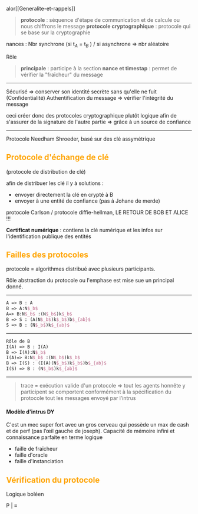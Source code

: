 alor[[Generalite-et-rappels]]

>**protocole** : séquence d'étape de communication et de calcule ou nous chiffrons le message 
>**protocole cryptographique** : protocole qui se base sur la cryptographie 

nances : Nbr synchrone (si t$_ A$ = t$_B$ ) / si asynchrone => nbr aléatoire 

Rôle 

> **principale** : participe à la section
> **nance et timestap** : permet de vérifier la "fraîcheur" du message

---

Sécurisé => conserver son identité secrète  sans qu'elle ne fuit (Confidentialité)
Authentification du message => vérifier l'intégrité du message 

ceci créer donc des protocoles cryptographique plutôt logique afin de s'assurer de la signature de l'autre partie $\Rightarrow$ grâce à un source de confiance 

---
Protocole Needham Shroeder, basé sur des clé assymétrique

## <font color = orange> Protocole d'échange de clé </font>
(protocole de distribution de clé)

afin de distribuer les clé il y à solutions :
- envoyer directement la clé en crypté à B 
- envoyer à une entité de confiance (pas à Johane de merde)

protocole Carlson / protocole diffie-hellman, LE RETOUR DE BOB ET ALICE !!!

**Certificat numérique** : contiens la clé numérique et les infos sur l'identification publique des entités 

## <font color = orange> Failles des protocoles </font>

protocole = algorithmes distribué avec plusieurs participants.

Rôle abstraction du protocole ou l'emphase est mise sue un principal donné.

---
```LaTeX
A => B : A
B => A:N$_b$
A=> B:N$_b$ :(N$_b$)k$_b$
B => S : (A(N$_b$)k$_b$)b$_{ab}$ 
S => B : (N$_b$)k$_{ab}$
```
---
```LaTeX
Rôle de B
I(A) => B : I(A)
B => I(A):N$_b$
I(A)=> B:N$_b$ :(N$_b$)k$_b$
B => I(S) : (I(A)(N$_b$)k$_b$)b$_{ab}$ 
I(S) => B : (N$_b$)k$_{ab}$
```
---

> trace = exécution valide d'un protocole => tout les agents honnête y participent se comportent conformément à la spécification du protocole
> tout les messages envoyé par l’intrus 

#### Modèle d'intrus DY
C'est un mec super fort avec un gros cerveau qui possède un max de cash et de perf (pas l’œil gauche de joseph). Capacité de mémoire infini et connaissance parfaite en terme logique 

- faille de fraîcheur 
- faille d'oracle 
- faille d'instanciation 

## <font color = orange> Vérification du protocole </font>

Logique boléen 

P | $\equiv$  
